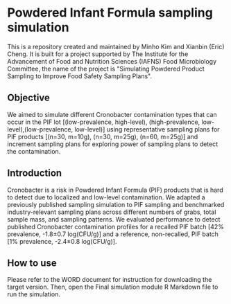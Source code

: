 # Powdered Infant Formula sampling simulation 
This is a repository created and maintained by Minho Kim and Xianbin (Eric) Cheng. It is built for a project supported by The Institute for the Advancement of Food and Nutrition Sciences (IAFNS) Food Microbiology Committee, the name of the project is "Simulating Powdered Product Sampling to Improve Food Safety Sampling Plans".   

## Objective
We aimed to simulate different Cronobacter contamination types that can occur in the PIF lot [(low-prevalence, high-level), (high-prevalence, low-level),(low-prevalence, low-level)] using representative sampling plans for PIF products [(n=30, m=10g), (n=30, m=25g), (n=60, m=25g)] and increment sampling plans for exploring power of sampling plans to detect the contamination. 

## Introduction
Cronobacter is a risk in Powdered Infant Formula (PIF) products that is hard to detect due to localized and low-level contamination. We adapted a previously published sampling simulation to PIF sampling and benchmarked industry-relevant sampling plans across different numbers of grabs, total sample mass, and sampling patterns. We evaluated performance to detect published Cronobacter contamination profiles for a recalled PIF batch [42% prevalence, -1.8±0.7 log(CFU/g)] and a reference, non-recalled, PIF batch [1% prevalence, -2.4±0.8 log(CFU/g)].

## How to use
Please refer to the WORD document for instruction for downloading the target version. Then, open the Final simulation module R Markdown file to run the simulation.

